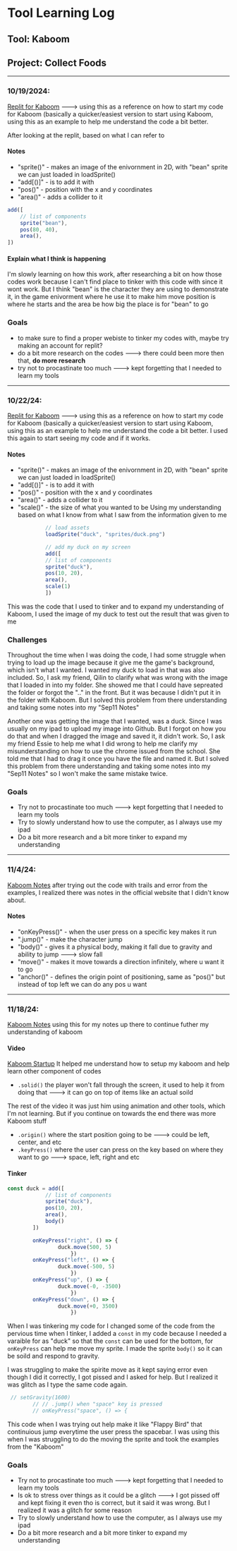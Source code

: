 # Tool Learning Log

## Tool: **Kaboom**

## Project: **Collect Foods**

---

### 10/19/2024:
[Replit for Kaboom](https://replit.com/@replit/Kaboom#code/main.ts) ---> using this as a reference on how to start my code for Kaboom (basically a quicker/easiest version to start using Kaboom, using this as an example to help me understand the code a bit better.

After looking at the replit, based on what I can refer to
#### Notes
* "sprite()" - makes an image of the enivornment in 2D, with "bean" sprite we can just loaded in loadSprite()
* "add[()]" - is to add it with
* "pos()" - position with the x and y coordinates
* "area()" - adds a collider to it

``` js
add([
	// list of components
	sprite("bean"),
	pos(80, 40),
	area(),
])
```
#### Explain what I think is happening
I'm slowly learning on how this work, after researching a bit on how those codes work because I can't find place to tinker with this code with since it wont work.
But I think "bean" is the character they are using to demonstrate it, in the game enivorment where he use it to make him move
position is where he starts and the area be how big the place is for "bean" to go

### Goals
* to make sure to find a proper webiste to tinker my codes with, maybe try making an account for replit?
* do a bit more research on the codes ---> there could been more then that, **do more research**
* try not to procastinate too much ---> kept forgetting that I needed to learn my tools

---

### 10/22/24:
[Replit for Kaboom](https://replit.com/@replit/Kaboom#code/main.ts) ---> using this as a reference on how to start my code for Kaboom (basically a quicker/easiest version to start using Kaboom, using this as an example to help me understand the code a bit better.
I used this again to start seeing my code and if it works.

#### Notes
* "sprite()" - makes an image of the enivornment in 2D, with "bean" sprite we can just loaded in loadSprite()
* "add[()]" - is to add it with
* "pos()" - position with the x and y coordinates
* "area()" - adds a collider to it
* "scale()" - the size of what you wanted to be
Using my understanding based on what I know from what I saw from the information given to me

```js
            // load assets
            loadSprite("duck", "sprites/duck.png")

            // add my duck on my screen
            add([
	        // list of components
	        sprite("duck"),
	        pos(10, 20),
	        area(),
            scale(1)
            ])
```
This was the code that I used to tinker and to expand my understanding of Kaboom, I used the image of my duck to test out the result that was given to me

### Challenges
Throughout the time when I was doing the code, I had some struggle when trying to load up the image because it give me the game's background, which isn't what I wanted. I wanted my duck to load in that was also included. So, I ask my friend, Qilin to clarify what was wrong with the image that I loaded in into my folder. She showed me that I could have sepreated the folder or forgot the ".." in the front. But it was because I didn't put it in the folder with Kaboom. But I solved this problem from there understanding and taking some notes into my "Sep11 Notes"

Another one was getting the image that I wanted, was a duck. Since I was usually on my ipad to upload my image into Github. But I forgot on how you do that and when I dragged the image and saved it, it didn't work. So, I ask my friend Essie to help me what I did wrong to help me clarify my misunderstanding on how to use the chrome issued from the school. She told me that I had to drag it once you have the file and named it. But I solved this problem from there understanding and taking some notes into my "Sep11 Notes" so I won't make the same mistake twice.

### Goals
* Try not to procastinate too much ---> kept forgetting that I needed to learn my tools
* Try to slowly understand how to use the computer, as I always use my ipad
* Do a bit more research and a bit more tinker to expand my understanding

---

### 11/4/24: 
[Kaboom Notes](https://kaboomjs.com/doc/intro) after trying out the code with trails and error from the examples, I realized there was notes in the official website that I didn't know about. 

#### Notes
* "onKeyPress()" - when the user press on a specific key makes it run 
* ".jump()" - make the character jump
* "body()" - gives it a physical body, making it fall due to gravity and ability to jump ---> slow fall 
* "move()" - makes it move towards a direction infinitely, where u want it to go
* "anchor()" - defines the origin point of positioning, same as "pos()" but instead of top left we can do any pos u want

---

### 11/18/24:
[Kaboom Notes](https://kaboomjs.com/doc/intro) using this for my notes up there to continue futher my understanding of kaboom

#### Video
[Kaboom Startup](https://youtu.be/iRXI6ThRJvM?si=I_ZWxmmtyYsf7bNC) It helped me understand how to setup my kaboom and help learn other component of codes
* ```.solid()``` the player won't fall through the screen, it used to help it from doing that ---> it can go on top of items like an actual soild

The rest of the video it was just him using animation and other tools, which I'm not learning. But if you continue on towards the end there was more Kaboom stuff
* ```.origin()``` where the start position going to be ---> could be left, center, and etc
* ```.keyPress()``` where the user can press on the key based on where they want to go ---> space, left, right and etc

#### Tinker
```js
const duck = add([
	        // list of components
	        sprite("duck"),
	        pos(10, 20),
	        area(),
            body()
        ])

        onKeyPress("right", () => {
   	 	        duck.move(500, 5)
	                })
        onKeyPress("left", () => {
   	 	        duck.move(-500, 5)
	                })
        onKeyPress("up", () => {
   	 	        duck.move(-0, -3500)
	                })
        onKeyPress("down", () => {
   	 	        duck.move(+0, 3500)
	                })
```
When I was tinkering my code for I changed some of the code from the pervious time when I tinker, I added a ```const``` in my code because I needed a varaible for as "duck" so that the ```const``` can be used for the bottom, for ```onKeyPress``` can help me move my sprite. I made the sprite ```body()``` so it can be soild and respond to gravity.

I was struggling to make the spirite move as it kept saying error even though I did it correctly, I got pissed and I asked for help. But I realized it was glitch as I type the same code again. 

```js
 // setGravity(1600)
        // // .jump() when "space" key is pressed
        // onKeyPress("space", () => {
```
This code when I was trying out help make it like "Flappy Bird" that continuious jump everytime the user press the spacebar. I was using this when I was struggling to do the moving the sprite and took the examples from the "Kaboom"

### Goals
* Try not to procastinate too much ---> kept forgetting that I needed to learn my tools
* Is ok to stress over things as it could be a glitch ---> I got pissed off and kept fixing it even tho is correct, but it said it was wrong. But I realized it was a glitch for some reason
* Try to slowly understand how to use the computer, as I always use my ipad 
* Do a bit more research and a bit more tinker to expand my understanding
  

<!--
* Links you used today (websites, videos, etc)
* Things you tried, progress you made, etc
* Challenges, a-ha moments, etc
* Questions you still have
* What you're going to try next
-->
